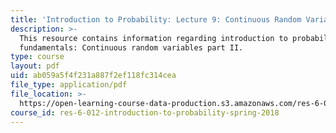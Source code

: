 ```yaml
---
title: 'Introduction to Probability: Lecture 9: Continuous Random Variables Part II'
description: >-
  This resource contains information regarding introduction to probability: The
  fundamentals: Continuous random variables part II.
type: course
layout: pdf
uid: ab059a5f4f231a887f2ef118fc314cea
file_type: application/pdf
file_location: >-
  https://open-learning-course-data-production.s3.amazonaws.com/res-6-012-introduction-to-probability-spring-2018/ab059a5f4f231a887f2ef118fc314cea_MITRES_6_012S18_L09.pdf
course_id: res-6-012-introduction-to-probability-spring-2018
---
```

